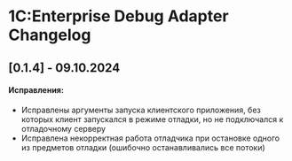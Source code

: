 # 1С:Enterprise Debug Adapter Changelog

## [0.1.4] - 09.10.2024

#### Исправления:

* Исправлены аргументы запуска клиентского приложения, без которых клиент запускался в режиме отладки, но не подключался к отладочному серверу  
* Исправлена некорректная работа отладчика при остановке одного из предметов отладки (ошибочно останавливались все потоки) 